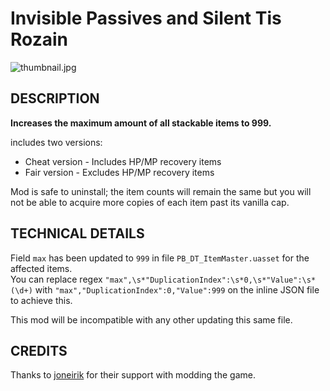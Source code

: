 # Invisible Passives and Silent Tis Rozain

![thumbnail.jpg](thumbnail.jpg)

## DESCRIPTION

**Increases the maximum amount of all stackable items to 999.**

includes two versions:

- Cheat version - Includes HP/MP recovery items
- Fair version - Excludes HP/MP recovery items

Mod is safe to uninstall; the item counts will remain the same but you will not be able to acquire more copies of each item past its vanilla cap.

## TECHNICAL DETAILS

Field `max` has been updated to `999` in file `PB_DT_ItemMaster.uasset` for the affected items.  
You can replace regex `"max",\s*"DuplicationIndex":\s*0,\s*"Value":\s*(\d+)` with `"max","DuplicationIndex":0,"Value":999` on the inline JSON file to achieve this.

This mod will be incompatible with any other updating this same file.

## CREDITS

Thanks to [joneirik](https://www.nexusmods.com/bloodstainedritualofthenight/users/46391987) for their support with modding the game.
